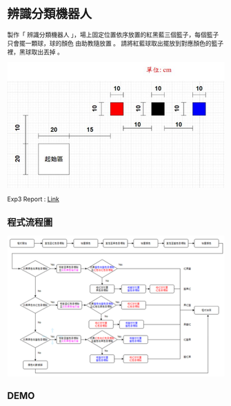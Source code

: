 # 辨識分類機器人
製作「 辨識分類機器人 」，場上固定位置依序放置的紅黑藍三個籃子，每個籃子只會擺一顆球，球的顏色 由助教隨放置 。 請將紅藍球取出擺放到對應顏色的籃子裡，黑球取出丟掉 。

![exp3_fied](img/exp3_field.JPG)

Exp3 Report : [Link](Exp3_report.pdf)

## 程式流程圖
![Flow Chart](img/flowChart.png)

## DEMO
